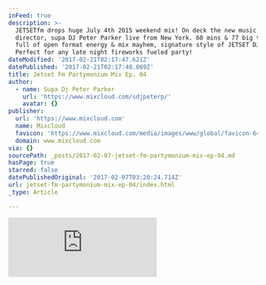 ```yaml
---
inFeed: true
description: >-
  JETSETfm drops huge July 4th 2015 weekend mix! On deck the new music & mix
  director, supa DJ Peter Parker live from New York. 60 mins & 77 big tracks
  full of open format energy & mix mayhem, signature style of JETSET DJs!
  Perfect for any late night fireworks fueled party!
dateModified: '2017-02-21T02:17:47.621Z'
datePublished: '2017-02-21T02:17:48.069Z'
title: Jetset Fm Partymonium Mix Ep. 04
author:
  - name: Supa Dj Peter Parker
    url: 'https://www.mixcloud.com/sdjpeterp/'
    avatar: {}
publisher:
  url: 'https://www.mixcloud.com'
  name: Mixcloud
  favicon: 'https://www.mixcloud.com/media/images/www/global/favicon-64.png'
  domain: www.mixcloud.com
via: {}
sourcePath: _posts/2017-02-07-jetset-fm-partymonium-mix-ep-04.md
hasPage: true
starred: false
datePublishedOriginal: '2017-02-07T03:20:24.714Z'
url: jetset-fm-partymonium-mix-ep-04/index.html
_type: Article

---
```

<iframe src="https://cdn.embedly.com/widgets/media.html?src=https%3A%2F%2Fwww.mixcloud.com%2Fwidget%2Fiframe%2F%3Ffeed%3Dhttps%253A%252F%252Fwww.mixcloud.com%252Fsdjpeterp%252Fjetset-fm-partymonium-mix-ep-04%252F%26hide_cover%3D1&amp;url=https%3A%2F%2Fwww.mixcloud.com%2Fsdjpeterp%2Fjetset-fm-partymonium-mix-ep-04%2F&amp;image=https%3A%2F%2Fthumbnailer.mixcloud.com%2Funsafe%2F1200x628%2Ffilters%3Awatermark%28graphics%2Fplay-button-scaled.png%2C300%2C14%2C0%29%2Fextaudio%2Fa%2F9%2Fe%2F9%2Fee16-5f67-49a2-a207-aa17c5a654fe.jpg&amp;key=b7d04c9b404c499eba89ee7072e1c4f7&amp;type=text%2Fhtml&amp;schema=mixcloud" width="None" height="120" scrolling="no" frameborder="0" allowfullscreen="" style=""></iframe>